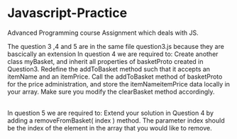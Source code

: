 # Javascript-Practice
Advanced Programming course Assignment which deals with JS. 

The question 3 ,4 and 5 are in the same file question3.js 
because they are bascically an extension
In question 4 we are required to:
Create another class myBasket, and inherit all properties of basketProto created in Question3. 
Redefine the addToBasket method such that it accepts an itemName and an itemPrice. Call the
addToBasket method of basketProto for the price administration, and store the itemNameitemPrice data locally in your array. Make sure you modify the clearBasket method accordingly.

<br/>
In question 5 we are required to:
Extend your solution in Question 4 by adding a removeFromBasket( index ) method. The parameter
index should be the index of the element in the array that you would like to remove.
